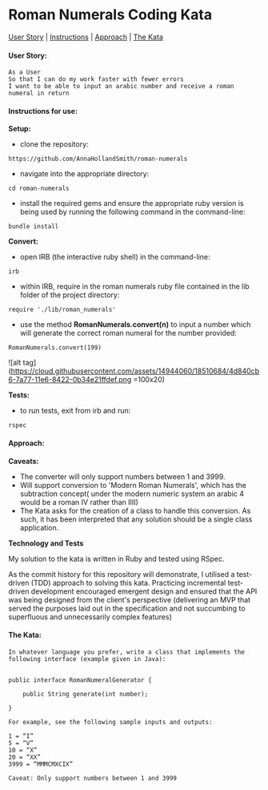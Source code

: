 # Roman Numerals Coding Kata
 [User Story](#user-story) | [Instructions](#instructions) | [Approach](#approach) | [The Kata](#the-kata)

#### <a name="user-story">User Story:</a>
```
As a User
So that I can do my work faster with fewer errors
I want to be able to input an arabic number and receive a roman numeral in return
```
#### <a name="instructions">Instructions for use:</a>

**Setup:**

- clone the repository:
```
https://github.com/AnnaHollandSmith/roman-numerals
```

- navigate into the appropriate directory:
```
cd roman-numerals
```

- install the required gems and ensure the appropriate ruby version is being used by running the following command in the command-line:
```
bundle install
```

**Convert:**

- open IRB (the interactive ruby shell) in the command-line:
```
irb
```
- within IRB, require in the roman numerals ruby file contained in the lib folder of the project directory:
```
require './lib/roman_numerals'
```
- use the method **RomanNumerals.convert(n)** to input a number which will generate the correct roman numeral for the number provided:
```
RomanNumerals.convert(199)
```

![alt tag](https://cloud.githubusercontent.com/assets/14944060/18510684/4d840cb6-7a77-11e6-8422-0b34e21ffdef.png =100x20)

**Tests:**

- to run tests, exit from irb and run:
```
rspec
```

#### <a name="approach">Approach:</a>

**Caveats:**

- The converter will only support numbers between 1 and 3999.
- Will support conversion to 'Modern Roman Numerals', which has the subtraction concept( under the modern numeric system an arabic 4 would be a roman IV rather than IIII)
- The Kata asks for the creation of a class to handle this conversion. As such, it has been interpreted that any solution should be a single class application.

**Technology and Tests**

My solution to the kata is written in Ruby and tested using RSpec.

As the commit history for this repository will demonstrate, I utilised a test-driven (TDD) approach to solving this kata. Practicing incremental test-driven development encouraged emergent design and ensured that the API was being designed from the client's perspective (delivering an MVP that served the purposes laid out in the specification and not succumbing to superfluous and unnecessarily complex features)

#### <a name=the-kata>The Kata:</a>
```
In whatever language you prefer, write a class that implements the following interface (example given in Java):


public interface RomanNumeralGenerator {

    public String generate(int number);

}

For example, see the following sample inputs and outputs:

1 = “I”
5 = “V”
10 = “X”
20 = “XX”
3999 = “MMMCMXCIX”

Caveat: Only support numbers between 1 and 3999
```
